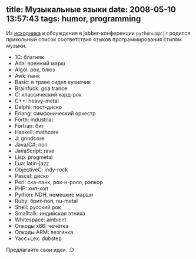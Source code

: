 title: Музыкальные языки
date: 2008-05-10 13:57:43
tags: humor, programming
----


Из [исходника][1] и обсуждения в jabber-конференции `pythonua@cjr` родился
прикольный список соответствия языков программирования стилям музыки.

<!--more-->

 - 1С: блатняк
 - Ada: военный марш
 - Algol: рок, блюз
 - Awk: панк
 - Basic: в траве сидел кузнечик
 - Brainfuck: goa trance
 - С: классический хард-рок
 - C++: heavy-metal
 - Delphi: пост-диско
 - Erlang: симфонический оркестр
 - Forth: industrial
 - Fortran: бит
 - Haskell: mathcore
 - J: grindcore
 - Java/C#: поп
 - JavaScript: rave
 - Lisp: progmetal
 - Lua: latin-jazz
 - ObjectiveC: indy-rock
 - Pascal: диско
 - Perl: ска-панк, рок-н-ролл, рэпкор
 - PHP: хип-хоп
 - Python: NDH, немецкие марши
 - Ruby: брит-поп, nu-metal
 - Shell: русский рок
 - Smalltalk: индийская этника
 - Whitespace: ambient
 - Опкоды x86: чечётка
 - Опкоды ARM: лезгинка
 - Yacc+Lex: dubstep

Предлагайте свои идеи. :D

[1]: http://g-rub.livejournal.com/15380.html
